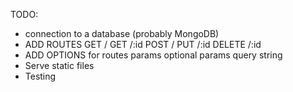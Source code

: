 TODO:

- connection to a database (probably MongoDB)
- ADD ROUTES
  GET /
  GET /:id
  POST /
  PUT /:id
  DELETE /:id
- ADD OPTIONS for routes
  params 
  optional params
  query string
- Serve static files
- Testing